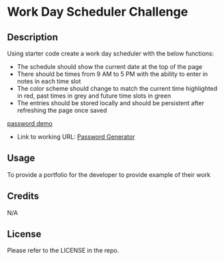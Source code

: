 # Work Day Scheduler Challenge

## Description

Using starter code create a work day scheduler with the below functions:

- The schedule should show the current date at the top of the page
- There should be times from 9 AM to 5 PM with the ability to enter in notes in each time slot
- The color scheme should change to match the current time highlighted in red, past times in grey and future time slots in green
- The entries should be stored locally and should be persistent after refreshing the page once saved

[password demo](./Images/Screenshot%202023-08-03%20160650.png)

- Link to working URL: [Password Generator](https://csmith0414.github.io/work-day-scheduler/)

## Usage

To provide a portfolio for the developer to provide example of their work

## Credits

N/A

## License

Please refer to the LICENSE in the repo.